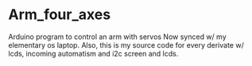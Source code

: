 # Arm_four_axes
Arduino program to control an arm with servos
Now synced w/ my elementary os laptop.
Also, this is my source code for every derivate w/ lcds, incoming automatism and i2c screen and lcds.

